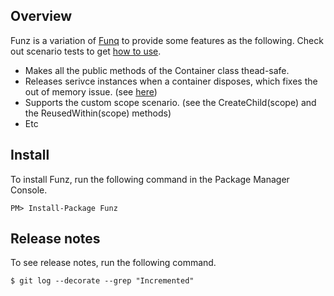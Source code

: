Overview
--------
Funz is a variation of [Funq] to provide some features as the following.
Check out scenario tests to get [how to use].

 * Makes all the public methods of the Container class thead-safe.
 * Releases serivce instances when a container disposes, which fixes the out of memory issue. (see [here])
 * Supports the custom scope scenario. (see the CreateChild(scope) and the ReusedWithin(scope) methods)
 * Etc

Install
-------
To install Funz, run the following command in the Package Manager Console.

```
PM> Install-Package Funz
```

Release notes
-------------
To see release notes, run the following command.

```
$ git log --decorate --grep "Incremented"
```

[Funq]: http://funq.codeplex.com/
[here]: http://stackoverflow.com/questions/15512035/funq-and-disposing-of-child-container
[how to use]: https://github.com/jwChung/Funz/blob/master/test/Funz.UnitTest/Scenario.cs